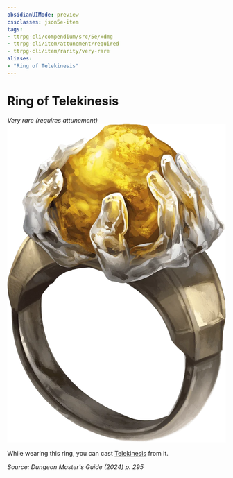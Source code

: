 ```yaml
---
obsidianUIMode: preview
cssclasses: json5e-item
tags:
- ttrpg-cli/compendium/src/5e/xdmg
- ttrpg-cli/item/attunement/required
- ttrpg-cli/item/rarity/very-rare
aliases: 
- "Ring of Telekinesis"
---
```

# Ring of Telekinesis
*Very rare (requires attunement)*  
![](3-Mechanics/CLI/items/img/ring-of-telekinesis.webp#right)


While wearing this ring, you can cast [Telekinesis](3-Mechanics/CLI/spells/telekinesis-xphb.md) from it.

*Source: Dungeon Master's Guide (2024) p. 295*